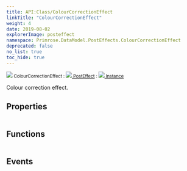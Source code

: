 ```yaml
---
title: API:Class/ColourCorrectionEffect
linkTitle: "ColourCorrectionEffect"
weight: 4
date: 2019-08-02
explorerImage: posteffect
namespace: Primrose.DataModel.PostEffects.ColourCorrectionEffect
deprecated: false
no_list: true
toc_hide: true
---
```

<small class="inheritance">
<span class="" href="/docs/api-reference/Class/ColourCorrectionEffect"><img src="/icons/silk/posteffect.png"/>&nbsp;ColourCorrectionEffect</span>&nbsp;:&nbsp;<a class="" href="/docs/api-reference/Class/PostEffect"><img src="/icons/silk/posteffect.png"/>&nbsp;PostEffect</a>&nbsp;:&nbsp;<a class="" href="/docs/api-reference/Class/Instance"><img src="/icons/silk/default.png"/>&nbsp;Instance</a></small>
<p class="summary">

Colour correction effect.

</p>
 
## Properties
 
<table class="studiohide">
<tbody>
</tbody>
</table>
 
## Functions
 
<table class="studiohide">
<tbody>
</tbody>
</table>
 
## Events
 
<table class="studiohide">
<tbody>
</tbody>
</table>
<b>
</b>
<div class="inheritors">
<ul class="root">
</ul>
</div>
